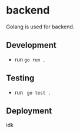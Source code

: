 # backend

Golang is used for backend.

## Development

- run `go run .`

## Testing

- run ` go test .`

## Deployment

idk